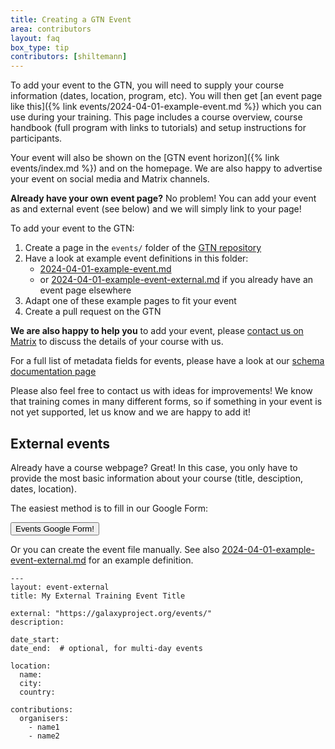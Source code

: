 ```yaml
---
title: Creating a GTN Event
area: contributors
layout: faq
box_type: tip
contributors: [shiltemann]
---
```



To add your event to the GTN, you will need to supply your course information (dates, location, program, etc). You will then get [an event page like this]({% link events/2024-04-01-example-event.md %}) which you can use during your training. This page includes a course overview, course handbook (full program with links to tutorials) and setup instructions for participants.

Your event will also be shown on the [GTN event horizon]({% link events/index.md %}) and on the homepage. We are also happy to advertise your event on social media and Matrix channels.


**Already have your own event page?** No problem! You can add your event as and external event (see below) and we will simply link to your page!

To add your event to the GTN:

1. Create a page in the `events/` folder of the [GTN repository](https://github.com/galaxyproject/training-material)
2. Have a look at example event definitions in this folder:
   - [2024-04-01-example-event.md](https://github.com/galaxyproject/training-material/blob/main/events/2024-04-01-example-event.md)
   - or [2024-04-01-example-event-external.md](https://github.com/galaxyproject/training-material/blob/main/events/2024-04-01-example-event-external.md) if you already have an event page elsewhere
3. Adapt one of these example pages to fit your event
4. Create a pull request on the GTN

**We are also happy to help you** to add your event, please [contact us on Matrix](https://matrix.to/#/#Galaxy-Training-Network_Lobby:gitter.im) to discuss the details of your course with us.

For a full list of metadata fields for events, please have a look at our [schema documentation page](https://github.com/galaxyproject/training-material/blob/main/_layouts/event.html)

Please also feel free to contact us with ideas for improvements! We know that training comes in many different forms, so if something in your event is not yet supported, let us know and we are happy to add it!


## External events

Already have a course webpage? Great! In this case, you only have to provide the most basic information about your course (title, desciption, dates, location).

The easiest method is to fill in our Google Form:

<a href="https://forms.gle/4KjCKKrZ6kamg81o7"><button type="button" class="btn btn-success">Events Google Form!</button></a>

Or you can create the event file manually. See also [2024-04-01-example-event-external.md](https://github.com/galaxyproject/training-material/blob/main/events/2024-04-01-example-event-external.md) for an example definition.

```
---
layout: event-external
title: My External Training Event Title

external: "https://galaxyproject.org/events/"
description:

date_start:
date_end:  # optional, for multi-day events

location:
  name:
  city:
  country:

contributions:
  organisers:
    - name1
    - name2
```


